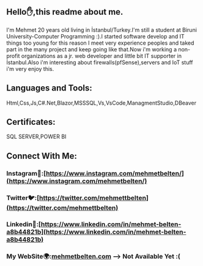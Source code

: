 ## Hello✋,this readme about me.
I'm Mehmet 20 years old living in İstanbul/Turkey.I'm still a student at Biruni University-Computer Programming :).I started software develop and IT things too young for this reason I meet very experience peoples and taked part in the many project and keep going like that.Now i'm working a non-profit organizations as a jr. web developer and little bit IT supporter in İstanbul.Also i'm interesting about firewalls(pfSense),servers and IoT stuff i'm very enjoy this.

## Languages and Tools:
Html,Css,Js,C#.Net,Blazor,MSSSQL,Vs,VsCode,ManagmentStudio,DBeaver

## Certificates:
SQL SERVER,POWER BI

## Connect With Me:
### Instagram📱:[https://www.instagram.com/mehmetbelten/](https://www.instagram.com/mehmetbelten/)
### Twitter🐦:[https://twitter.com/mehmettbelten](https://twitter.com/mehmettbelten)
### Linkedin💼:[https://www.linkedin.com/in/mehmet-belten-a8b44821b](https://www.linkedin.com/in/mehmet-belten-a8b44821b)
### My WebSite🌍:[mehmetbelten.com](mehmetbelten.com) --> Not Available Yet :(
